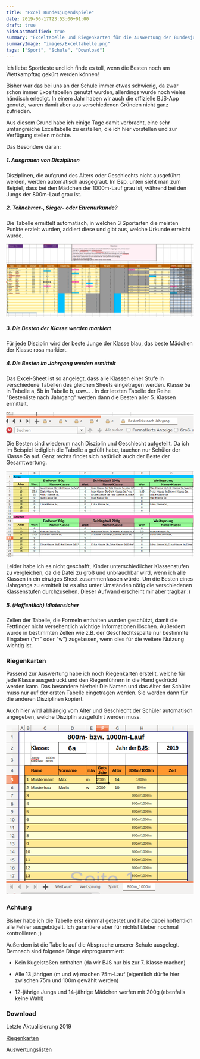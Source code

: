 ```yaml
---
title: "Excel Bundesjugendspiele"
date: 2019-06-17T23:53:00+01:00
draft: true
hideLastModified: true
summary: "Exceltabelle und Riegenkarten für die Auswertung der Bundesjugendspiele"
summaryImage: "images/Exceltabelle.png"
tags: ["Sport", "Schule", "Download"]
---
```


Ich liebe Sportfeste und ich finde es toll, wenn die Besten noch am Wettkampftag gekürt werden können!

Bisher war das bei uns an der Schule immer etwas schwierig, da zwar schon immer Exceltabellen genutzt wurden, allerdings wurde noch vieles händisch erledigt. In einem Jahr haben wir auch die offizielle BJS-App genutzt, waren damit aber aus verschiedenen Gründen nicht ganz zufrieden. 

Aus diesem Grund habe ich einige Tage damit verbracht, eine sehr umfangreiche Exceltabelle zu erstellen, die ich hier vorstellen und zur Verfügung stellen möchte.

Das Besondere daran: 

##### 1. Ausgrauen von Disziplinen

Disziplinen, die aufgrund des Alters oder Geschlechts nicht ausgeführt werden, werden automatisch ausgegraut. Im Bsp. unten sieht man zum Beipiel, dass bei den Mädchen der 1000m-Lauf grau ist, während bei den Jungs der 800m-Lauf grau ist.

##### 2. Teilnehmer-, Sieger- oder Ehrenurkunde?

Die Tabelle ermittelt automatisch, in welchen 3 Sportarten die meisten Punkte erzielt wurden, addiert diese und gibt aus, welche Urkunde erreicht wurde.

![f](images/Eingaben.png)

##### 3. Die Besten der Klasse werden markiert

Für jede Disziplin wird der beste Junge der Klasse blau, das beste Mädchen der Klasse rosa markiert.

##### 4. Die Besten im Jahrgang werden ermittelt

Das Excel-Sheet ist so angelegt, dass alle Klassen einer Stufe in verschiedene Tabellen des gleichen Sheets eingetragen werden. Klasse 5a in Tabelle a, 5b in Tabelle b, usw... . In der letzten Tabelle der Reihe "Bestenliste nach Jahrgang" werden dann die Besten aller 5. Klassen ermittelt.

![d](images/Reiter.png)

Die Besten sind wiederum nach Disziplin und Geschlecht aufgeteilt. Da ich im Beispiel lediglich die Tabelle a gefüllt habe, tauchen nur Schüler der Klasse 5a auf. Ganz rechts findet sich natürlich auch der Beste der Gesamtwertung.

![a](images/Bestenlisten.png)

Leider habe ich es nicht geschafft, Kinder unterschiedlicher Klassenstufen zu vergleichen, da die Datei zu groß und unbrauchbar wird, wenn ich alle Klassen in ein einziges Sheet zusammenfassen würde. Um die Besten eines Jahrgangs zu ermittelt ist es also unter Umständen nötig die verschiedenen Klassenstufen durchzusehen. Dieser Aufwand erscheint mir aber tragbar :)

##### 5. (Hoffentlich) idiotensicher

Zellen der Tabelle, die Formeln enthalten wurden geschützt, damit die Fettfinger nicht versehentlich wichtige Informationen löschen. Außerdem wurde in bestimmten Zellen wie z.B. der Geschlechtsspalte nur bestimmte Eingaben ("m" oder "w") zugelassen, wenn dies für die weitere Nutzung wichtig ist.

### Riegenkarten

Passend zur Auswertung habe ich noch Riegenkarten erstellt, welche für jede Klasse ausgedruckt und den Riegenführern in die Hand gedrückt werden kann. Das besondere hierbei: Die Namen und das Alter der Schüler muss nur auf der ersten Tabelle eingetragen werden. Sie werden dann für die anderen Disziplinen kopiert.

Auch hier wird abhängig vom Alter und Geschlecht der Schüler automatisch angegeben, welche Disziplin ausgeführt werden muss.

![d](images/Riegenkarten.png)

### Achtung

Bisher habe ich die Tabelle erst einnmal getestet und habe dabei hoffentlich alle Fehler ausgebügelt. Ich garantiere aber für nichts! Lieber nochmal kontrollieren ;)

Außerdem ist die Tabelle auf die Absprache unserer Schule ausgelegt. Demnach sind folgende Dinge einprogrammiert:

- Kein Kugelstoßen enthalten (da wir BJS nur bis zur 7. Klasse machen)

- Alle 13 jährigen (m und w) machen 75m-Lauf (eigentlich dürfte hier zwischen 75m und 100m gewählt werden)

- 12-jährige Jungs und 14-jährige Mädchen werfen mit 200g (ebenfalls keine Wahl)

### Download

Letzte Aktualisierung 2019

[Riegenkarten](Dateien/Riegenkarten.xlsx)

[Auswertungslisten](Dateien/2019_Wertungslisten_Muster.xlsx)
